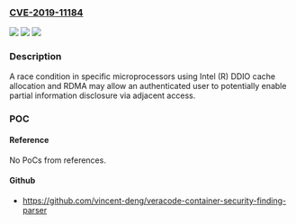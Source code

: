 ### [CVE-2019-11184](https://cve.mitre.org/cgi-bin/cvename.cgi?name=CVE-2019-11184)
![](https://img.shields.io/static/v1?label=Product&message=Partial%20Information%20Disclosure%20Advisory&color=blue)
![](https://img.shields.io/static/v1?label=Version&message=n%2Fa&color=blue)
![](https://img.shields.io/static/v1?label=Vulnerability&message=Information%20Disclosure&color=brighgreen)

### Description

A race condition in specific microprocessors using Intel (R) DDIO cache allocation and RDMA may allow an authenticated user to potentially enable partial information disclosure via adjacent access.

### POC

#### Reference
No PoCs from references.

#### Github
- https://github.com/vincent-deng/veracode-container-security-finding-parser

